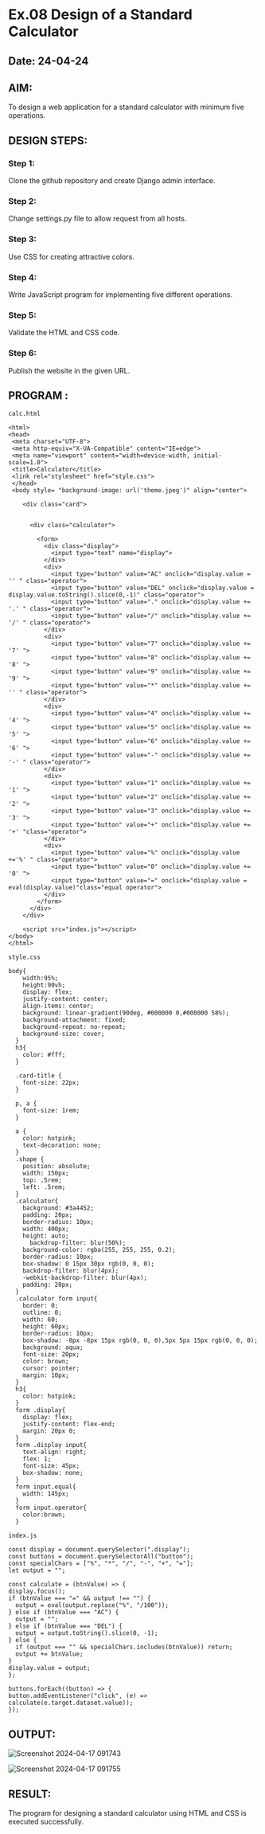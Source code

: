 # Ex.08 Design of a Standard Calculator
## Date: 24-04-24

## AIM:
To design a web application for a standard calculator with minimum five operations.

## DESIGN STEPS:

### Step 1:
Clone the github repository and create Django admin interface.

### Step 2:
Change settings.py file to allow request from all hosts.

### Step 3:
Use CSS for creating attractive colors.

### Step 4:
Write JavaScript program for implementing five different operations.

### Step 5:
Validate the HTML and CSS code.

### Step 6:
Publish the website in the given URL.

## PROGRAM :
```
calc.html

<html>
<head>
 <meta charset="UTF-8">
 <meta http-equiv="X-UA-Compatible" content="IE=edge">
 <meta name="viewport" content="width=device-width, initial-scale=1.0">
 <title>Calculator</title>
 <link rel="stylesheet" href="style.css">
 </head>
 <body style= "background-image: url('theme.jpeg')" align="center">
    
    <div class="card">
        

      <div class="calculator">
        
        <form>
          <div class="display">
            <input type="text" name="display">
          </div>
          <div>
            <input type="button" value="AC" onclick="display.value = '' " class="operator">
            <input type="button" value="DEL" onclick="display.value =  display.value.toString().slice(0,-1)" class="operator">
            <input type="button" value="." onclick="display.value += '.' " class="operator">
            <input type="button" value="/" onclick="display.value += '/' " class="operator">
          </div>
          <div>
            <input type="button" value="7" onclick="display.value += '7' ">
            <input type="button" value="8" onclick="display.value += '8' ">
            <input type="button" value="9" onclick="display.value += '9' ">
            <input type="button" value="*" onclick="display.value += '' " class="operator">
          </div>
          <div>
            <input type="button" value="4" onclick="display.value += '4' ">
            <input type="button" value="5" onclick="display.value += '5' ">
            <input type="button" value="6" onclick="display.value += '6' ">
            <input type="button" value="-" onclick="display.value += '-' " class="operator">
          </div>
          <div>
            <input type="button" value="1" onclick="display.value += '1' ">
            <input type="button" value="2" onclick="display.value += '2' ">
            <input type="button" value="3" onclick="display.value += '3' ">
            <input type="button" value="+" onclick="display.value += '+' "class="operator">
          </div>
          <div>
            <input type="button" value="%" onclick="display.value +='%' " class="operator">
            <input type="button" value="0" onclick="display.value += '0' ">
            <input type="button" value="=" onclick="display.value = eval(display.value)"class="equal operator">
          </div>
        </form>
      </div>
    </div>
    
    <script src="index.js"></script>
</body>
</html>
```
```
style.css

body{
    width:95%;
    height:90vh;
    display: flex;
    justify-content: center;
    align-items: center;
    background: linear-gradient(90deg, #000000 0,#000000 58%);
    background-attachment: fixed;
    background-repeat: no-repeat;
    background-size: cover;
  }
  h3{
    color: #fff;
  }
  
  .card-title {
    font-size: 22px;
  }
  
  p, a {
    font-size: 1rem;
  }
  
  a {
    color: hotpink;
    text-decoration: none;
  }
  .shape {
    position: absolute;
    width: 150px;
    top: .5rem;
    left: .5rem;
  }
  .calculator{
    background: #3a4452;
    padding: 20px;
    border-radius: 10px;
    width: 400px;
    height: auto;
      backdrop-filter: blur(50%);
    background-color: rgba(255, 255, 255, 0.2);
    border-radius: 10px;
    box-shadow: 0 15px 30px rgb(0, 0, 0);
    backdrop-filter: blur(4px); 
    -webkit-backdrop-filter: blur(4px); 
    padding: 20px;
  }
  .calculator form input{
    border: 0;
    outline: 0;
    width: 60;
    height: 60px;
    border-radius: 10px;
    box-shadow: -8px -8px 15px rgb(0, 0, 0),5px 5px 15px rgb(0, 0, 0);
    background: aqua;
    font-size: 20px;
    color: brown;
    cursor: pointer;
    margin: 10px;
  }
  h3{
    color: hotpink;
  }
  form .display{
    display: flex;
    justify-content: flex-end;
    margin: 20px 0;
  }
  form .display input{
    text-align: right;
    flex: 1;
    font-size: 45px;
    box-shadow: none;
  }
  form input.equal{
    width: 145px;
  }
  form input.operator{
    color:brown;
  }
  ```
  ```
  index.js

  const display = document.querySelector(".display");
const buttons = document.querySelectorAll("button");
const specialChars = ["%", "*", "/", "-", "+", "="];
let output = "";

const calculate = (btnValue) => {
  display.focus();
  if (btnValue === "=" && output !== "") {
    output = eval(output.replace("%", "/100"));
  } else if (btnValue === "AC") {
    output = "";
  } else if (btnValue === "DEL") {
    output = output.toString().slice(0, -1);
  } else {
    if (output === "" && specialChars.includes(btnValue)) return;
    output += btnValue;
  }
  display.value = output;
};

buttons.forEach((button) => {
  button.addEventListener("click", (e) => calculate(e.target.dataset.value));
});
```

## OUTPUT:
![Screenshot 2024-04-17 091743](https://github.com/CHANDRUMANIKANDAN/Calc/assets/118644502/1ea28842-5be9-4502-a69f-07903bec364f)

![Screenshot 2024-04-17 091755](https://github.com/CHANDRUMANIKANDAN/Calc/assets/118644502/947a60b0-370d-4dd6-8dc9-5f22aebf94a8)




## RESULT:
The program for designing a standard calculator using HTML and CSS is executed successfully.
